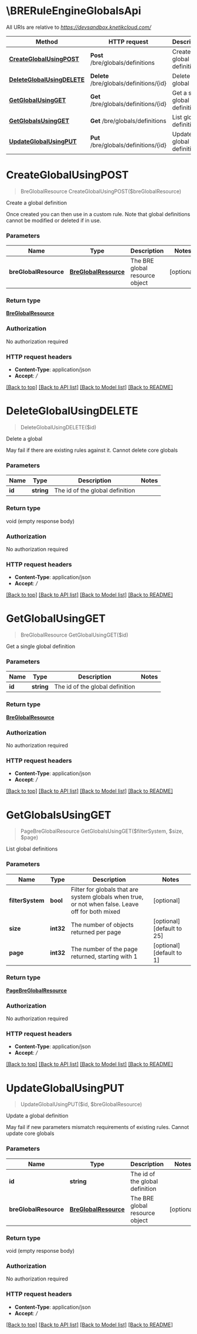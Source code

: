 # \BRERuleEngineGlobalsApi

All URIs are relative to *https://devsandbox.knetikcloud.com/*

Method | HTTP request | Description
------------- | ------------- | -------------
[**CreateGlobalUsingPOST**](BRERuleEngineGlobalsApi.md#CreateGlobalUsingPOST) | **Post** /bre/globals/definitions | Create a global definition
[**DeleteGlobalUsingDELETE**](BRERuleEngineGlobalsApi.md#DeleteGlobalUsingDELETE) | **Delete** /bre/globals/definitions/{id} | Delete a global
[**GetGlobalUsingGET**](BRERuleEngineGlobalsApi.md#GetGlobalUsingGET) | **Get** /bre/globals/definitions/{id} | Get a single global definition
[**GetGlobalsUsingGET**](BRERuleEngineGlobalsApi.md#GetGlobalsUsingGET) | **Get** /bre/globals/definitions | List global definitions
[**UpdateGlobalUsingPUT**](BRERuleEngineGlobalsApi.md#UpdateGlobalUsingPUT) | **Put** /bre/globals/definitions/{id} | Update a global definition


# **CreateGlobalUsingPOST**
> BreGlobalResource CreateGlobalUsingPOST($breGlobalResource)

Create a global definition

Once created you can then use in a custom rule. Note that global definitions cannot be modified or deleted if in use.


### Parameters

Name | Type | Description  | Notes
------------- | ------------- | ------------- | -------------
 **breGlobalResource** | [**BreGlobalResource**](BreGlobalResource.md)| The BRE global resource object | [optional] 

### Return type

[**BreGlobalResource**](BreGlobalResource.md)

### Authorization

No authorization required

### HTTP request headers

 - **Content-Type**: application/json
 - **Accept**: */*

[[Back to top]](#) [[Back to API list]](../README.md#documentation-for-api-endpoints) [[Back to Model list]](../README.md#documentation-for-models) [[Back to README]](../README.md)

# **DeleteGlobalUsingDELETE**
> DeleteGlobalUsingDELETE($id)

Delete a global

May fail if there are existing rules against it. Cannot delete core globals


### Parameters

Name | Type | Description  | Notes
------------- | ------------- | ------------- | -------------
 **id** | **string**| The id of the global definition | 

### Return type

void (empty response body)

### Authorization

No authorization required

### HTTP request headers

 - **Content-Type**: application/json
 - **Accept**: */*

[[Back to top]](#) [[Back to API list]](../README.md#documentation-for-api-endpoints) [[Back to Model list]](../README.md#documentation-for-models) [[Back to README]](../README.md)

# **GetGlobalUsingGET**
> BreGlobalResource GetGlobalUsingGET($id)

Get a single global definition


### Parameters

Name | Type | Description  | Notes
------------- | ------------- | ------------- | -------------
 **id** | **string**| The id of the global definition | 

### Return type

[**BreGlobalResource**](BreGlobalResource.md)

### Authorization

No authorization required

### HTTP request headers

 - **Content-Type**: application/json
 - **Accept**: */*

[[Back to top]](#) [[Back to API list]](../README.md#documentation-for-api-endpoints) [[Back to Model list]](../README.md#documentation-for-models) [[Back to README]](../README.md)

# **GetGlobalsUsingGET**
> PageBreGlobalResource GetGlobalsUsingGET($filterSystem, $size, $page)

List global definitions


### Parameters

Name | Type | Description  | Notes
------------- | ------------- | ------------- | -------------
 **filterSystem** | **bool**| Filter for globals that are system globals when true, or not when false. Leave off for both mixed | [optional] 
 **size** | **int32**| The number of objects returned per page | [optional] [default to 25]
 **page** | **int32**| The number of the page returned, starting with 1 | [optional] [default to 1]

### Return type

[**PageBreGlobalResource**](Page«BreGlobalResource».md)

### Authorization

No authorization required

### HTTP request headers

 - **Content-Type**: application/json
 - **Accept**: */*

[[Back to top]](#) [[Back to API list]](../README.md#documentation-for-api-endpoints) [[Back to Model list]](../README.md#documentation-for-models) [[Back to README]](../README.md)

# **UpdateGlobalUsingPUT**
> UpdateGlobalUsingPUT($id, $breGlobalResource)

Update a global definition

May fail if new parameters mismatch requirements of existing rules. Cannot update core globals


### Parameters

Name | Type | Description  | Notes
------------- | ------------- | ------------- | -------------
 **id** | **string**| The id of the global definition | 
 **breGlobalResource** | [**BreGlobalResource**](BreGlobalResource.md)| The BRE global resource object | [optional] 

### Return type

void (empty response body)

### Authorization

No authorization required

### HTTP request headers

 - **Content-Type**: application/json
 - **Accept**: */*

[[Back to top]](#) [[Back to API list]](../README.md#documentation-for-api-endpoints) [[Back to Model list]](../README.md#documentation-for-models) [[Back to README]](../README.md)

